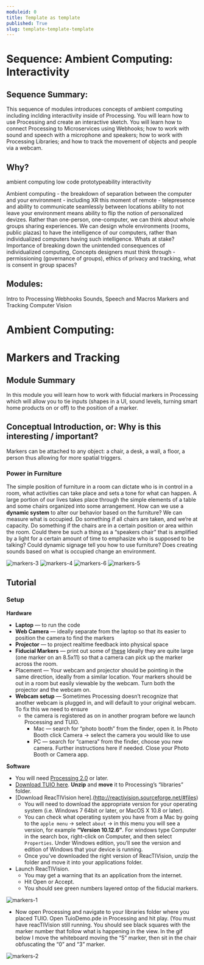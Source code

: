 ```yaml
---
moduleid: 0
title: Template as template
published: True
slug: template-template-template
---
```

# Sequence: Ambient Computing: Interactivity
## Sequence Summary:
This sequence of modules introduces concepts of ambient computing including inclding interactivity inside of Processing. You will learn how to use Processing and create an interactive sketch. You will learn how to connect Processing to Microservices using Webhooks; how to work with sound and speech with a microphone and speakers; how to work with Processing Libraries; and how to track the movement of objects and people via a webcam.
## Why?
ambient computing 
low code prototypeability
interactivity

Ambient computing - the breakdown of separation between the computer and your environment - including XR
this moment of remote - telepresence and ability to communicate seamlessly between locations
ability to not leave your environment means ability to flip the notion of personalized devizes. Rather than one-person, one-computer, we can think about whole groups sharing experiences. We can design whole environments (rooms, public plazas) to have the intelligence of our computers, rather than individualized computers having such intelligence.
Whats at stake? Importance of breaking down the unintended consequences of individualized computing, 
Concepts designers must think through - permissioning (governance of groups), ethics of privacy and tracking, what is consent in group spaces?


## Modules:
Intro to Processing
Webhooks
Sounds, Speech and Macros
Markers and Tracking
Computer Vision

Ambient Computing:
===========================================

# Markers and Tracking
## Module Summary
In this module you will learn how to work with fiducial markers in Processing which will allow you to tie inputs (shapes in a UI, sound levels, turning smart home products on or off) to the position of a marker. 

## Conceptual Introduction, or: Why is this interesting / important?
Markers can be attached to any object: a chair, a desk, a wall, a floor, a person thus allowing for more spatial triggers.

### Power in Furniture
The simple position of furniture in a room can dictate who is in control in a room, what activities can take place and sets a tone for what can happen. A large portion of our lives takes place through the simple elements of a table and some chairs organized into some arrangement.
How can we use a **dynamic system** to alter our behavior based on the furniture? We can measure what is occupied. Do something if all chairs are taken, and we’re at capacity. Do something if the chairs are in a certain position or area within the room. Could there be such a thing as a “speakers chair” that is amplified by a light for a certain amount of time to emphasize who is supposed to be talking? Could dynamic signage tell you how to use furniture? Does creating sounds based on what is occupied change an environment.

![markers-3](images/markers-3.jpeg#img-full)
![markers-4](images/markers-4.jpeg#img-full)
![markers-6](images/markers-6.jpeg#img-full)
![markers-5](images/markers-5.gif#img-full)


## Tutorial

### Setup
**Hardware**
- **Laptop** — to run the code
- **Web Camera** — ideally separate from the laptop so that its easier to position the camera to find the markers
- **Projector** — to project realtime feedback into physical space
- **Fiducial Markers** — print out some of [these](http://reactivision.sourceforge.net/data/fiducials.pdf) Ideally they are quite large (one marker on an 8.5x11) so that a camera can pick up the marker across the room.
- Placement — Your webcam and projector should be pointing in the same direction, ideally from a similar location. Your markers should be out in a room but easily viewable by the webcam. Turn both the projector and the webcam on.
- **Webcam setup** — Sometimes Processing doesn’t recognize that another webcam is plugged in, and will default to your original webcam. To fix this we need to ensure
   - the camera is registered as on in another program before we launch Processing and TUIO.
      - Mac — search for “photo booth” from the finder, open it. In Photo Booth click Camera → select the camera you would like to use
      - PC — search for “camera” from the finder, choose you new camera. Further instructions here if needed. Close your Photo Booth or Camera app.
      
**Software**
- You will need [Processing 2.0](https://processing.org/download) or later.
- [Download TUIO here](https://drive.google.com/file/d/189WISuVLqTsM9A5eprC0qHGwemNUrEW8/view). **Unzip** and **move** it to Processing’s “libraries” folder.
- [Download ReacTIVision here].(http://reactivision.sourceforge.net/#files) 
   - You will need to download the appropriate version for your operating system (i.e. Windows 7 64bit or later, or MacOS X 10.8 or later).
   - You can check what operating system you have from a Mac by going to the `apple menu` → select `about` → in this menu you will see a version, for example **“Version 10.12.6”**. For windows type Computer in the search box, right-click on Computer, and then select `Properties`. Under Windows edition, you’ll see the version and edition of Windows that your device is running.
   - Once you’ve downloaded the right version of ReacTIVision, unzip the folder and move it into your applications folder.
- Launch ReacTIVision. 
   - You may get a warning that its an application from the internet. 
   - Hit Open or Accept. 
   - You should see green numbers layered ontop of the fiducial markers.

![markers-1](images/markers-1.gif#img-full)

- Now open Processing and navigate to your libraries folder where you placed TUIO. Open TuioDemo.pde in Processing and hit play. (You must have reacTIVision still running. You should see black squares with the marker number that follow what is happening in the view. In the gif below I move the whiteboard moving the “5” marker, then sit in the chair obfuscating the “0” and “3” marker.

![markers-2](images/markers-2.gif#img-full)
